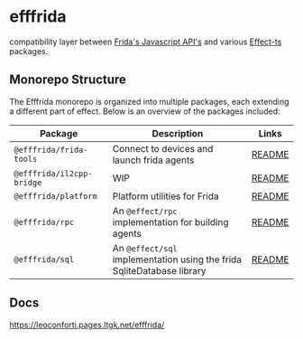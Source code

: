 # efffrida

compatibility layer between [Frida's Javascript API's](https://frida.re/docs/javascript-api/) and various [Effect-ts](https://effect.website/) packages.

## Monorepo Structure

The Efffrida monorepo is organized into multiple packages, each extending a different part of effect. Below is an overview of the packages included:

| Package | Description | Links |
| ------------------------------------------------------ | ---------------------------------------------------------------------- | -------------------------------------------------------------------------------------------------- |
| `@efffrida/frida-tools`   | Connect to devices and launch frida agents                                | [README]()    |
| `@efffrida/il2cpp-bridge` | WIP                                                                       | [README]()    |
| `@efffrida/platform`      | Platform utilities for Frida                                              | [README]()    |
| `@efffrida/rpc`           | An `@effect/rpc` implementation for building agents                       | [README]()    |
| `@efffrida/sql`           | An `@effect/sql` implementation using the frida SqliteDatabase library    | [README]()    |

## Docs

https://leoconforti.pages.ltgk.net/efffrida/
